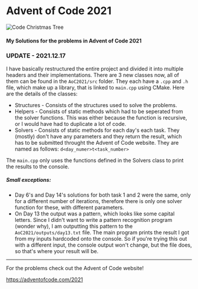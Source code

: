 # Advent of Code 2021

![Code Christmas Tree](https://www.caphyon.ro/wp-content/uploads/2020/11/advent-code-1-1024x647.png)

#### My Solutions for the problems in Advent of Code 2021

### UPDATE - 2021.12.17

I have basically restructured the entire project and divided it into multiple headers and their implementations. There are 3 new classes now, all of them can be found in the ``AoC2021/src`` folder. They each have a ``.cpp`` and ``.h`` file, which make up a library, that is linked to ``main.cpp`` using CMake. Here are the details of the classes:

+ Structures - Consists of the structures used to solve the problems.
+ Helpers - Consists of static methods which had to be seperated from the solver functions. This was either because the function is recursive, or I would have had to duplicate a lot of code.
+ Solvers - Consists of static methods for each day's each task. They (mostly) don't have any parameters and they return the result, which has to be submitted throught the Advent of Code website. They are named as follows: ``d<day_numer>t<task_number>``

The ``main.cpp`` only uses the functions defined in the Solvers class to print the results to the console.

##### Small exceptions:

+ Day 6's and Day 14's solutions for both task 1 and 2 were the same, only for a different number of iterations, therefore there is only one solver function for these, with different parameters.
+ On Day 13 the output was a pattern, which looks like some capital letters. Since I didn't want to write a pattern recognition program (wonder why), I am outputting this pattern to the ``AoC2021/outputs/day13.txt`` file. The main program prints the result I got from my inputs hardcoded onto the console. So if you're trying this out with a different input, the console output won't change, but the file does, so that's where your result will be.

---
For the problems check out the Advent of Code website!

https://adventofcode.com/2021




